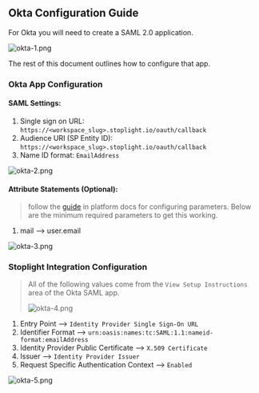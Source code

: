 ## Okta Configuration Guide
For Okta you will need to create a SAML 2.0 application. 

![okta-1.png](https://stoplight.io/api/v1/projects/cHJqOjI/images/Qzzou7QTGh8)


The rest of this document outlines how to configure that app.

### Okta App Configuration
#### SAML Settings:
1. Single sign on URL: `https://<workspace_slug>.stoplight.io/oauth/callback`
2. Audience URI (SP Entity ID): `https://<workspace_slug>.stoplight.io/oauth/callback`
2. Name ID format: `EmailAddress`

![okta-2.png](https://stoplight.io/api/v1/projects/cHJqOjI/images/XsRriv240lY)


#### Attribute Statements (Optional):
<!-- theme: info -->
> follow the [guide](https://meta.stoplight.io/docs/platform/ZG9jOjQ1NTQxMg-single-sign-on#saml-assertion-requirements) in platform docs for configuring parameters. Below are the minimum required parameters to get this working.
1. mail --> user.email

![okta-3.png](https://stoplight.io/api/v1/projects/cHJqOjI/images/vILKgAP5SGo)


### Stoplight Integration Configuration
<!-- theme: info -->
> All of the following values come from the `View Setup Instructions` area of the Okta SAML app.
>
> ![okta-4.png](https://stoplight.io/api/v1/projects/cHJqOjI/images/pBhnKHVfI0k)


1. Entry Point --> `Identity Provider Single Sign-On URL`
2. Identifier Format --> `urn:oasis:names:tc:SAML:1.1:nameid-format:emailAddress`
3. Identity Provider Public Certificate --> `X.509 Certificate`
4. Issuer --> `Identity Provider Issuer`
5. Request Specific Authentication Context --> `Enabled`

![okta-5.png](https://stoplight.io/api/v1/projects/cHJqOjI/images/yGHWQcT5mCs)





